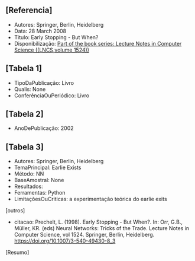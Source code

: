 [Referencia] 
---
  - Autores: Springer, Berlin, Heidelberg
  - Data: 28 March 2008
  - Titulo: Early Stopping - But When?
  - Disponibilização: [Part of the book series: Lecture Notes in Computer Science ((LNCS,volume 1524))](https://www.springer.com/series/558)

[Tabela 1]
---
  - TipoDaPublicação: Livro
  - Qualis: None
  - ConferênciaOuPeriódico: Livro

[Tabela 2]
---
  - AnoDePublicação: 2002

[Tabela 3]
---
  - Autores: Springer, Berlin, Heidelberg
  - TemaPrincipal: Earlie Exists
  - Método: NN
  - BaseAmostral: None
  - Resultados: 
  - Ferramentas: Python
  - LimitaçõesOuCriticas: a experimentação teórica do earlie exits
  
[outros]
  - citacao: Prechelt, L. (1998). Early Stopping - But When?. In: Orr, G.B., Müller, KR. (eds) Neural Networks: Tricks of the Trade. Lecture Notes in Computer Science, vol 1524. Springer, Berlin, Heidelberg. https://doi.org/10.1007/3-540-49430-8_3

[Resumo]
